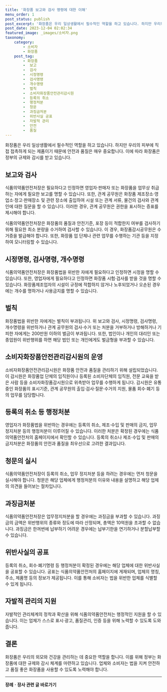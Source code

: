 ```yaml
---
title: '화장품 보고와 검사 명령에 대한 이해'
menu_order: 1
post_status: publish
post_excerpt: '화장품은 우리 일상생활에서 필수적인 역할을 하고 있습니다. 하지만 우리의 피부에 직접 접촉하게 되는 제품이기 때문에 안전과 품질은 매우 중요합니다. 이에 따라 화장품은 정부의 규제와 감시를 받고 있습니다.'
post_date: 2023-12-04 02:02:34
featured_image: _images/소비자.png
taxonomy:
    category:
        - 소비자
        - 화장품
    post_tag:
        - 화장품
        -  보고
        -  검사
        -  시정명령
        -  검사명령
        -  개수명령
        -  벌칙
        -  소비자화장품안전관리감시원
        -  등록의 취소
        -  행정처분
        -  청문
        -  과징금처분
        -  위반사실 공표
        -  자발적 관리
        -  안전
        -  품질
---
```



화장품은 우리 일상생활에서 필수적인 역할을 하고 있습니다. 하지만 우리의 피부에 직접 접촉하게 되는 제품이기 때문에 안전과 품질은 매우 중요합니다. 이에 따라 화장품은 정부의 규제와 감시를 받고 있습니다. 

## 보고와 검사

식품의약품안전처장은 필요하다고 인정하면 영업자·판매자 또는 화장품을 업무상 취급하는 자에게 필요한 보고를 명할 수 있습니다. 또한, 관계 공무원은 화장품 제조장소·영업소·창고·판매장소 및 관련 장소에 출입하여 시설 또는 관계 서류, 물건의 검사와 관계인에 대한 질문을 할 수 있습니다. 이러한 경우, 관계 공무원은 권한을 표시하는 증표를 제시해야 합니다.

식품의약품안전처장은 화장품의 품질과 안전기준, 포장 등이 적합한지 여부를 검사하기 위해 필요한 최소 분량을 수거하여 검사할 수 있습니다. 이 경우, 화장품감시공무원은 수거증을 발급해야 합니다. 또한, 화장품 업 단체나 관련 업무를 수행하는 기관 등을 지정하여 모니터링할 수 있습니다.

## 시정명령, 검사명령, 개수명령

식품의약품안전처장은 화장품법을 위반한 자에게 필요하다고 인정하면 시정을 명할 수 있습니다. 또한, 영업자에게 필요하다고 인정하면 화장품 시험·검사를 받을 것을 명할 수 있습니다. 화장품제조업자의 시설이 규정에 적합하지 않거나 노후되었거나 오손된 경우에는 개수를 명하거나 사용금지를 명할 수 있습니다.

## 벌칙

화장품법을 위반한 자에게는 벌칙이 부과됩니다. 위 보고와 검사, 시정명령, 검사명령, 개수명령을 위반하거나 관계 공무원의 검사·수거 또는 처분을 거부하거나 방해하거나 기피한 자에게는 200만원 이하의 벌금이 부과됩니다. 또한, 법인이나 개인의 대리인 또는 종업원이 위반행위를 하면 해당 법인 또는 개인에게도 벌금형을 부과할 수 있습니다.

## 소비자화장품안전관리감시원의 운영

소비자화장품안전관리감시원은 화장품 안전과 품질을 관리하기 위해 설립되었습니다. 이 감시원은 화장품업 단체의 임직원이나 등록된 소비자단체의 임직원, 전문 교육을 받은 사람 등을 소비자화장품감시원으로 위촉받아 업무를 수행하게 됩니다. 감시원은 유통 중인 화장품의 표시기준, 관계 공무원의 출입·검사·질문·수거의 지원, 물품 회수·폐기 등의 업무를 담당합니다.

## 등록의 취소 등 행정처분

영업자가 화장품법을 위반하는 경우에는 등록의 취소, 제조·수입 및 판매의 금지, 업무 정지처분 등의 행정처분이 이루어질 수 있습니다. 이러한 처분은 확정된 경우에는 식품의약품안전처의 홈페이지에서 확인할 수 있습니다. 등록의 취소나 제조·수입 및 판매의 금지처분은 화장품의 안전과 품질을 최우선으로 고려한 결과입니다.

## 청문의 실시

식품의약품안전처장이 등록의 취소, 업무 정지처분 등을 하려는 경우에는 먼저 청문을 실시해야 합니다. 청문은 해당 업체에게 행정처분의 이유와 내용을 설명하고 해당 업체의 의견을 들어보는 절차입니다.

## 과징금처분

식품의약품안전처장은 업무정지처분을 할 경우에는 과징금을 부과할 수 있습니다. 과징금의 금액은 위반행위의 종류와 정도에 따라 산정되며, 총액은 10억원을 초과할 수 없습니다. 과징금은 한꺼번에 납부하기 어려운 경우에는 납부기한을 연기하거나 분할납부할 수 있습니다.

## 위반사실의 공표

등록의 취소, 회수·폐기명령 등 행정처분이 확정된 경우에는 해당 업체에 대한 위반사실을 공표할 수 있습니다. 공표는 식품의약품안전처의 홈페이지에 게재되며, 업체의 명칭, 주소, 제품명 등의 정보가 제공됩니다. 이를 통해 소비자는 법을 위반한 업체를 식별할 수 있게 됩니다.

## 자발적 관리의 지원

자발적인 관리체계의 정착과 확산을 위해 식품의약품안전처는 행정적인 지원을 할 수 있습니다. 이는 업체가 스스로 표시·광고, 품질관리, 인증 등을 위해 노력할 수 있도록 도와줍니다.

## 결론

화장품은 우리의 외모와 건강을 관리하는 데 중요한 역할을 합니다. 이를 위해 정부는 화장품에 대한 규제와 감시 체계를 마련하고 있습니다. 업체와 소비자는 법을 지켜 안전하고 품질 좋은 화장품을 사용할 수 있도록 노력해야 합니다.
<!-- wp:separator -->
<hr class="wp-block-separator has-alpha-channel-opacity"/>
<!-- /wp:separator -->

<!-- wp:group {"backgroundColor":"base","layout":{"type":"constrained"}} -->
<div class="wp-block-group has-base-background-color has-background"><!-- wp:paragraph {"align":"center","fontSize":"medium"} -->
<p class="has-text-align-center has-large-font-size"><strong>장례ㆍ장사 관련 글 바로가기</strong></p>
<!-- /wp:paragraph -->


<!-- wp:latest-posts
{"categories":[{"id":1553,"count":19,"description":"","link":"https://uknowlaw.com/category/%ec%9e%a5%eb%a1%80%e3%86%8d%ec%9e%a5%ec%82%ac/","name":"장례ㆍ장사","slug":"장례ㆍ장사","taxonomy":"category","parent":0,"meta":[],"_links":{"self":[{"href":"https://uknowlaw.com/wp-json/wp/v2/categories/1553"}],"collection":[{"href":"https://uknowlaw.com/wp-json/wp/v2/categories"}],"about":[{"href":"https://uknowlaw.com/wp-json/wp/v2/taxonomies/category"}],"wp:post_type":[{"href":"https://uknowlaw.com/wp-json/wp/v2/posts?categories=1553"}],"curies":[{"name":"wp","href":"https://api.w.org/{rel}","templated":true}]}}],"postsToShow":100,"excerptLength":28,"postLayout":"grid","columns":2,"featuredImageAlign":"left","featuredImageSizeSlug":"large","fontSize":"small"} /--></div>
<!-- /wp:group -->